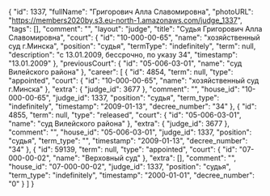 {
    "id": 1337,
    "fullName": "Григорович Алла Славомировна",
    "photoURL": "https://members2020by.s3.eu-north-1.amazonaws.com/judge_1337",
    "tags": [],
    "comment": "",
    "layout": "judge",
    "title": "Судья Григорович Алла Славомировна",
    "court": {
        "id": "10-000-00-65",
        "name": "хозяйственный суд г.Минска",
        "position": "судья",
        "termType": "indefinitely",
        "term": null,
        "description": "c 13.01.2009, бессрочно, по указу 34",
        "timestamp": "13.01.2009"
    },
    "previousCourt": {
        "id": "05-006-03-01",
        "name": "суд Вилейского района"
    },
    "career": [
        {
            "id": 4854,
            "term": null,
            "type": "appointed",
            "court": {
                "id": "10-000-00-65",
                "name": "хозяйственный суд г.Минска"
            },
            "extra": {
                "judge_id": 3677
            },
            "comment": "",
            "house_id": "10-000-00-65",
            "judge_id": 1337,
            "position": "судья",
            "term_type": "indefinitely",
            "timestamp": "2009-01-13",
            "decree_number": "34"
        },
        {
            "id": 4855,
            "term": null,
            "type": "released",
            "court": {
                "id": "05-006-03-01",
                "name": "суд Вилейского района"
            },
            "extra": {
                "judge_id": 3677
            },
            "comment": "",
            "house_id": "05-006-03-01",
            "judge_id": 1337,
            "position": "судья",
            "term_type": "",
            "timestamp": "2009-01-13",
            "decree_number": "34"
        },
        {
            "id": 59139,
            "term": null,
            "type": "appointed",
            "court": {
                "id": "07-000-00-02",
                "name": "Верховный суд"
            },
            "extra": [],
            "comment": "",
            "house_id": "07-000-00-02",
            "judge_id": 1337,
            "position": "судья",
            "term_type": "indefinitely",
            "timestamp": "2000-01-01",
            "decree_number": "0"
        }
    ]
}